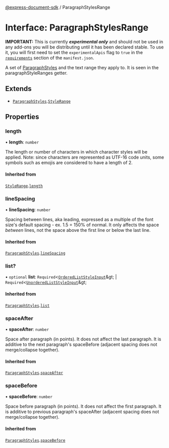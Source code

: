 [@express-document-sdk](../overview.md) / ParagraphStylesRange

# Interface: ParagraphStylesRange

<InlineAlert slots="text" variant="warning"/>

**IMPORTANT:** This is currently ***experimental only*** and should not be used in any add-ons you will be distributing until it has been declared stable. To use it, you will first need to set the `experimentalApis` flag to `true` in the [`requirements`](../../../manifest/index.md#requirements) section of the `manifest.json`.

A set of [ParagraphStyles](paragraph-styles.md) and the text range they apply to. It is seen in the paragraphStyleRanges getter.

## Extends

-   [`ParagraphStyles`](paragraph-styles.md).[`StyleRange`](style-range.md)

## Properties

### length

• **length**: `number`

The length or number of characters in which character styles will be applied.
Note: since characters are represented as UTF-16 code units, some symbols
such as emojis are considered to have a length of 2.

#### Inherited from

[`StyleRange`](style-range.md).[`length`](style-range.md#length)

<HorizontalLine />

### lineSpacing

• **lineSpacing**: `number`

Spacing between lines, aka leading, expressed as a multiple of the font size's default spacing - ex. 1.5 = 150% of normal.
It only affects the space *between* lines, not the space above the first line or below the last line.

#### Inherited from

[`ParagraphStyles`](paragraph-styles.md).[`lineSpacing`](paragraph-styles.md#linespacing)

<HorizontalLine />

### list?

• `optional` **list**: `Required`&lt;[`OrderedListStyleInput`](ordered-list-style-input.md)\&gt; \| `Required`&lt;[`UnorderedListStyleInput`](unordered-list-style-input.md)\&gt;

#### Inherited from

[`ParagraphStyles`](paragraph-styles.md).[`list`](paragraph-styles.md#list)

<HorizontalLine />

### spaceAfter

• **spaceAfter**: `number`

Space after paragraph (in points). It does not affect the last paragraph. It is additive to the next paragraph's spaceBefore
(adjacent spacing does not merge/collapse together).

#### Inherited from

[`ParagraphStyles`](paragraph-styles.md).[`spaceAfter`](paragraph-styles.md#spaceafter)

<HorizontalLine />

### spaceBefore

• **spaceBefore**: `number`

Space before paragraph (in points). It does not affect the first paragraph. It is additive to previous paragraph's spaceAfter
(adjacent spacing does not merge/collapse together).

#### Inherited from

[`ParagraphStyles`](paragraph-styles.md).[`spaceBefore`](paragraph-styles.md#spacebefore)
